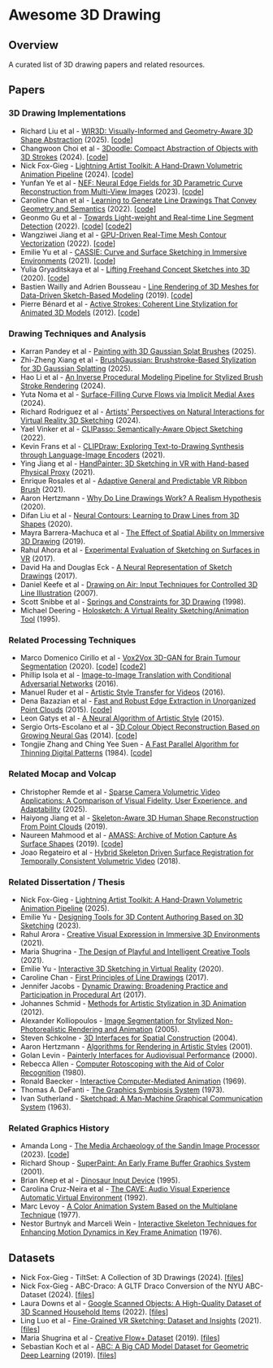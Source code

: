 # Awesome 3D Drawing

## Overview
A curated list of 3D drawing papers and related resources.

## Papers
### 3D Drawing Implementations
- Richard Liu et al - <a href="https://arxiv.org/abs/2505.04813">WIR3D: Visually-Informed and Geometry-Aware 3D Shape Abstraction</a> (2025). [<a href="https://github.com/threedle/wir3d">code</a>]
- Changwoon Choi et al - <a href="https://arxiv.org/abs/2402.03690">3Doodle: Compact Abstraction of Objects with 3D Strokes</a> (2024). [<a href="https://github.com/changwoonchoi/3Doodle">code</a>]
- Nick Fox-Gieg - <a href="https://doi.org/10.1145/3664221">Lightning Artist Toolkit: A Hand-Drawn Volumetric Animation Pipeline</a> (2024). [<a href="https://github.com/n1ckfg/latk_blender">code</a>]
- Yunfan Ye et al - <a href="https://arxiv.org/abs/2303.07653">NEF: Neural Edge Fields for 3D Parametric Curve Reconstruction from Multi-View Images</a> (2023). [<a href="https://github.com/yunfan1202/NEF_code">code</a>]
- Caroline Chan et al - <a href="https://arxiv.org/abs/2203.12691">Learning to Generate Line Drawings That Convey Geometry and Semantics</a> (2022). [<a href="https://github.com/carolineec/informative-drawings">code</a>]
- Geonmo Gu et al - <a href="https://arxiv.org/pdf/2106.00186">Towards Light-weight and Real-time Line Segment Detection</a> (2022). [<a href="https://github.com/navervision/mlsd">code</a>] [<a href="https://github.com/keijiro/MlsdBarracuda">code2</a>]
- Wangziwei Jiang et al - <a href="https://diglib.eg.org/bitstream/handle/10.2312/sr20221159/093-105.pdf">GPU-Driven Real-Time Mesh Contour Vectorization</a> (2022). [<a href="https://github.com/JiangWZW/Realtime-GPU-Contour-Curves-from-3D-Mesh">code</a>]
- Emilie Yu et al - <a href="https://www-sop.inria.fr/reves/Basilic/2021/YASBS21/CASSIE_author_version.pdf">CASSIE: Curve and Surface Sketching in Immersive Environments</a> (2021). [<a href="https://gitlab.inria.fr/D3/cassie">code</a>]
- Yulia Gryaditskaya et al - <a href="https://repo-sam.inria.fr/d3/Lift3D/Gryaditskaya_SigAsia20_Lifting%20_Freehand_Concept_Sketches_into_3D.pdf
">Lifting Freehand Concept Sketches into 3D</a> (2020). [<a href="https://github.com/ygryadit/LiftConceptSketches3D">code</a>]
- Bastien Wailly and Adrien Bousseau - <a href="https://www-sop.inria.fr/reves/Basilic/2019/WB19b/bwailly_JFIGRV_2019.pdf">Line Rendering of 3D Meshes for Data-Driven Sketch-Based Modeling</a> (2019). [<a href="https://gitlab.inria.fr/D3/contour-detect">code</a>]
- Pierre Bénard et al - <a href="https://inria.hal.science/hal-00693453/en">Active Strokes: Coherent Line Stylization for Animated 3D Models</a> (2012). [<a href="https://github.com/benardp/ActiveStrokes">code</a>]

### Drawing Techniques and Analysis
- Karran Pandey et al - <a href="https://dl.acm.org/doi/10.1145/3721238.3730724">Painting with 3D Gaussian Splat Brushes</a> (2025).
- Zhi-Zheng Xiang et al - <a href="https://www.mdpi.com/2076-3417/15/12/6881">BrushGaussian: Brushstroke-Based Stylization for 3D Gaussian Splatting</a> (2025).
- Hao Li et al - <a href="https://diglib.eg.org/server/api/core/bitstreams/f12e87c6-6eda-4376-b77a-71eb945ebd8a/content">An Inverse Procedural Modeling Pipeline for Stylized Brush Stroke Rendering</a> (2024).
- Yuta Noma et al - <a href="https://www.dgp.toronto.edu/projects/surface-filling-curves/surface-filling-curves.pdf">Surface-Filling Curve Flows via Implicit Medial Axes</a> (2024).
- Richard Rodriguez et al - <a href="https://dl.acm.org/doi/10.1145/3613904.3642758">Artists' Perspectives on Natural Interactions for Virtual Reality 3D Sketching</a> (2024).
- Yael Vinker et al - <a href="https://arxiv.org/abs/2202.05822">CLIPasso: Semantically-Aware Object Sketching</a> (2022).
- Kevin Frans et al - <a href="https://arxiv.org/abs/2106.14843">CLIPDraw: Exploring Text-to-Drawing Synthesis through Language-Image Encoders</a> (2021).
- Ying Jiang et al - <a href="https://yingjiang96.github.io/handpaintermaterial/handpainter.pdf">HandPainter: 3D Sketching in VR with Hand-based Physical Proxy</a> (2021).
- Enrique Rosales et al - <a href="https://www.cs.ubc.ca/labs/imager/tr/2021/AdaptiBrush/">Adaptive General and Predictable VR Ribbon Brush</a> (2021).
- Aaron Hertzmann - <a href="https://arxiv.org/abs/2002.06260">Why Do Line Drawings Work? A Realism Hypothesis</a> (2020).
- Difan Liu et al - <a href="https://arxiv.org/abs/2003.10333">Neural Contours: Learning to Draw Lines from 3D Shapes</a> (2020).
- Mayra Barrera-Machuca et al - <a href="https://vvise.iat.sfu.ca/pubs/machuca2019spatial">The Effect of Spatial Ability on Immersive 3D Drawing</a> (2019).
- Rahul Ahora et al - <a href="https://www.research.autodesk.com/app/uploads/2023/03/experimental-evaluation-of-sketching.pdf_recSPFZ4RbLaE2Uio.pdf">Experimental Evaluation of Sketching on Surfaces in VR</a> (2017).
- David Ha and Douglas Eck - <a href="https://arxiv.org/abs/1704.03477">A Neural Representation of Sketch Drawings</a> (2017).
- Daniel Keefe et al - <a href="https://cs.brown.edu/research/pubs/pdfs/2007/Keefe-2007-DOA.pdf">Drawing on Air: Input Techniques for Controlled 3D Line Illustration</a> (2007).
- Scott Snibbe et al - <a href="https://www.researchgate.net/publication/228584605_Springs_and_constraints_for_3D_drawing">Springs and Constraints for 3D Drawing</a> (1998).
- Michael Deering - <a href="https://dl.acm.org/doi/10.1145/210079.210087">Holosketch: A Virtual Reality Sketching/Animation Tool</a> (1995).

### Related Processing Techniques
- Marco Domenico Cirillo et al - <a href="https://arxiv.org/abs/2003.13653">Vox2Vox 3D-GAN for Brain Tumour Segmentation</a> (2020). [<a href="https://github.com/mdciri/Vox2Vox">code</a>] [<a href="https://github.com/enochkan/vox2vox">code2</a>]
- Phillip Isola et al - <a href="https://arxiv.org/abs/1611.07004">Image-to-Image Translation with Conditional Adversarial Networks</a> (2016).
- Manuel Ruder et al - <a href="https://arxiv.org/abs/1604.08610">Artistic Style Transfer for Videos</a> (2016).
- Dena Bazazian et al - <a href="https://ieeexplore.ieee.org/document/7371262">Fast and Robust Edge Extraction in Unorganized Point Clouds</a> (2015). [<a href="https://github.com/denabazazian/Edge_Extraction">code</a>]
- Leon Gatys et al - <a href="https://arxiv.org/abs/1508.06576">A Neural Algorithm of Artistic Style</a> (2015).
- Sergio Orts-Escolano et al - <a href="https://ieeexplore.ieee.org/document/6889546">3D Colour Object Reconstruction Based on Growing Neural Gas</a> (2014). [<a href="https://github.com/rendchevi/growing-neural-gas">code</a>]
- Tongjie Zhang and Ching Yee Suen - <a href="https://dl.acm.org/doi/10.1145/357994.358023">A Fast Parallel Algorithm for Thinning Digital Patterns</a> (1984). [<a href="https://github.com/LingDong-/skeleton-tracing">code</a>]

### Related Mocap and Volcap
- Christopher Remde et al - <a href="https://www.frontiersin.org/journals/signal-processing/articles/10.3389/frsip.2025.1405808/full">Sparse Camera Volumetric Video Applications: A Comparison of Visual Fidelity, User Experience, and Adaptability</a> (2025).
- Haiyong Jiang et al - <a href="https://openaccess.thecvf.com/content_ICCV_2019/papers/Jiang_Skeleton-Aware_3D_Human_Shape_Reconstruction_From_Point_Clouds_ICCV_2019_paper.pdf">Skeleton-Aware 3D Human Shape Reconstruction From Point Clouds</a> (2019).
- Naureen Mahmood et al - <a href="https://files.is.tue.mpg.de/black/papers/amass.pdf">AMASS: Archive of Motion Capture As Surface Shapes</a> (2019). [<a href="https://github.com/nghorbani/amass">code</a>]
- Joao Regateiro et al - <a href="https://cvssp.org/projects/4d/HSDSR/Regateiro_3DV2018.pdf">Hybrid Skeleton Driven Surface Registration for Temporally Consistent Volumetric Video</a> (2018).

### Related Dissertation / Thesis
- Nick Fox-Gieg - <a href="https://hdl.handle.net/10315/42999">Lightning Artist Toolkit: A Hand-Drawn Volumetric Animation Pipeline</a> (2025).
- Emilie Yu - <a href="https://theses.hal.science/tel-04484971v1">Designing Tools for 3D Content Authoring Based on 3D Sketching</a> (2023).
- Rahul Arora - <a href="https://utoronto.scholaris.ca/items/e41e9604-a6ed-40f2-891d-222c212f4cb3">Creative Visual Expression in Immersive 3D Environments</a> (2021).
- Maria Shugrina - <a href="https://utoronto.scholaris.ca/items/30b67df3-138b-4f3f-8304-6e22bbc4b449">The Design of Playful and Intelligent Creative Tools</a> (2021).
- Emilie Yu - <a href="https://em-yu.github.io/media/papers/MSc_Thesis__Emilie_Yu_v3.pdf">Interactive 3D Sketching in Virtual Reality</a> (2020).
- Caroline Chan - <a href="https://dspace.mit.edu/bitstream/handle/1721.1/139322/Chan-cmchan-SM-EECS-2021-thesis.pdf">First Principles of Line Drawings</a> (2017).
- Jennifer Jacobs - <a href="https://www.media.mit.edu/publications/dynamic-drawing-broadening-practice-and-participation-in-procedural-art/">Dynamic Drawing: Broadening Practice and Participation in Procedural Art</a> (2017).
- Johannes Schmid - <a href="https://cgl.ethz.ch/Downloads/Publications/Dissertations/Schm12.pdf">Methods for Artistic Stylization in 3D Animation</a> (2012).
- Alexander Kolliopoulos - <a href="https://www.dgp.toronto.edu/~alexk/segnpr.html">Image Segmentation for Stylized Non-Photorealistic Rendering and Animation</a> (2005).
- Steven Schkolne - <a href="https://core.ac.uk/download/pdf/11811132.pdf">3D Interfaces for Spatial Construction</a> (2004).
- Aaron Hertzmann - <a href="https://cs.nyu.edu/media/publications/hertzmann_aaron.pdf">Algorithms for Rendering in Artistic Styles</a> (2001).
- Golan Levin - <a href="https://acg.media.mit.edu/people/golan/thesis/thesis300.pdf">Painterly Interfaces for Audiovisual Performance</a> (2000).
- Rebecca Allen - <a href="https://dspace.mit.edu/handle/1721.1/71031?show=full">Computer Rotoscoping with the Aid of Color Recognition</a> (1980).
- Ronald Baecker - <a href="https://publications.csail.mit.edu/lcs/pubs/pdf/MIT-LCS-TR-061.pdf">Interactive Computer-Mediated Animation</a> (1969). 
- Thomas A. DeFanti - <a href="https://etd.ohiolink.edu/acprod/odb_etd/r/etd/search/10?p10_accession_num=osu1486740394721916">The Graphics Symbiosis System</a> (1973).
- Ivan Sutherland - <a href="https://dl.acm.org/doi/10.1145/1461551.1461591">Sketchpad: A Man-Machine Graphical Communication System</a> (1963).

### Related Graphics History
- Amanda Long - <a href="https://www.isea-symposium-archives.org/wp-content/uploads/2024/08/2023_Long_Copy-It-Right_The_Distribution_Religion.pdf">The Media Archaeology of the Sandin Image Processor</a> (2023). [<a href="https://github.com/amandalong/Sandin-Image-Processor">code</a>]
- Richard Shoup - <a href="https://www.computer.org/csdl/magazine/an/2001/02/man2001020032/13rRUyft7wz">SuperPaint: An Early Frame Buffer Graphics System</a> (2001).
- Brian Knep et al - <a href="https://dl.acm.org/doi/10.1145/223904.223943">Dinosaur Input Device</a> (1995).
- Carolina Cruz-Neira et al - <a href="https://dl.acm.org/doi/10.1145/129888.129892">The CAVE: Audio Visual Experience Automatic Virtual Environment</a> (1992).
- Marc Levoy - <a href="https://dl.acm.org/doi/10.1145/965141.563871">A Color Animation System Based on the Multiplane Technique</a> (1977).
- Nestor Burtnyk and Marceli Wein - <a href="https://dl.acm.org/doi/10.1145/360349.360357">Interactive Skeleton Techniques for Enhancing Motion Dynamics in Key Frame Animation</a> (1976).

## Datasets
- Nick Fox-Gieg - TiltSet: A Collection of 3D Drawings (2024). [<a href="https://doi.org/10.20383/103.0917">files</a>]
- Nick Fox-Gieg - ABC-Draco: A GLTF Draco Conversion of the NYU ABC-Dataset (2024). [<a href="https://doi.org/10.5683/SP3/QGGXYJ">files</a>]
- Laura Downs et al - <a href="https://arxiv.org/abs/2204.11918">Google Scanned Objects: A High-Quality Dataset of 3D Scanned Household Items</a> (2022). [<a href="https://app.gazebosim.org/GoogleResearch/fuel/collections/Scanned%20Objects%20by%20Google%20Research">files</a>]
- Ling Luo et al - <a href="https://www.computer.org/csdl/proceedings-article/3dv/2021/268800b003/1zWE3NZ5Apq">Fine-Grained VR Sketching: Dataset and Insights</a> (2021). [<a href="https://cvssp.org/data/VRChairSketch/">files</a>]
- Maria Shugrina et al - <a href="https://www.cs.toronto.edu/creativeflow/files/2596.pdf">Creative Flow+ Dataset</a> (2019). [<a href="https://www.cs.toronto.edu/creativeflow/">files</a>]
- Sebastian Koch et al - <a href="https://arxiv.org/abs/1812.06216">ABC: A Big CAD Model Dataset for Geometric Deep Learning</a> (2019). [<a href="https://deep-geometry.github.io/abc-dataset/">files</a>]


